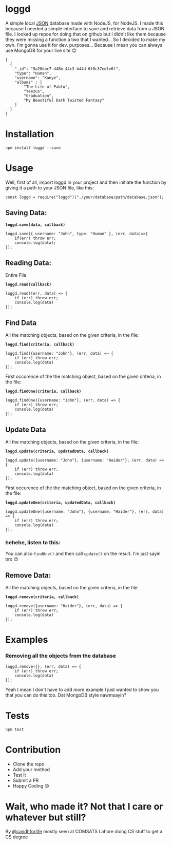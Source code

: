 # loggd

A simple local [JSON](http://www.json.org/) database made with NodeJS, for NodeJS. I made this because I needed a simple interface to save and retrieve data from a JSON file. I looked up repos for doing that on github but I didn't like them because they were missing a function a two that I wanted... So I decided to make my own. I'm gonna use it for dev. purposes... Because I mean you can always use MongoDB for your live site 😊


```
[
  {
    "_id": "5a20dbc7-d48b-44c3-b44d-6f0c37edfe6f",
    "type": "Human",
    "username": "Kanye",
    "albums" : [
        "The Life of Pablo",
        "Yeezus",
        "Graduation",
        "My Beautiful Dark Twisted Fantasy"
    ]
  }
]
```


# Installation 

`npm install loggd --save`

# Usage

Well, first of all, import loggd in your project and then initiate the function by giving it a path to your JSON file, like this:

`const loggd = require("loggd")("./your/database/path/database.json");`


## Saving Data:

**`loggd.save(data, callback)`**
```
loggd.save({ username: "John", type: "Human" }, (err, data)=>{
    if(err) throw err;
    console.log(data);
});
```

## Reading Data:
Entire File

**`loggd.read(callback)`**
```
loggd.read((err, data) => {
    if (err) throw err;
    console.log(data)
});
```


## Find Data
All the matching objects, based on the given criteria, in the file:

**`loggd.find(criteria, callback)`**
```
loggd.find({username: "John"}, (err, data) => {
    if (err) throw err;
    console.log(data)
});
```


First occurence of the the matching object, based on the given criteria, in the file:

**`loggd.findOne(criteria, callback)`**
```
loggd.findOne({username: "John"}, (err, data) => {
    if (err) throw err;
    console.log(data)
});
```


## Update Data 
All the matching objects, based on the given criteria, in the file:

**`loggd.update(criteria, updatedData, callback)`**
```
loggd.update({username: "John"}, {username: "Haider"}, (err, data) => {
    if (err) throw err;
    console.log(data)
});
```


First occurence of the the matching object, based on the given criteria, in the file:

**`loggd.updateOne(criteria, updatedData, callback)`**
```
loggd.updateOne({username: "John"}, {username: "Haider"}, (err, data) => {
    if (err) throw err;
    console.log(data)
});
```


### hehehe, listen to this:
You can also `findOne()` and then call `update()` on the result. I'm just sayin bro 😉

## Remove Data:
All the matching objects, based on the given criteria, in the file

**`loggd.remove(criteria, callback)`**
```
loggd.remove({username: "Haider"}, (err, data) => {
    if (err) throw err;
    console.log(data)
});
```


# Examples

### Removing all the objects from the database

```
loggd.remove({}, (err, data) => {
    if (err) throw err;
    console.log(data)
});
```

Yeah I mean I don't have to add more example I just wanted to show you that you can do this too. Dat MongoDB style nawmsayin?


# Tests

`npm test`

# Contribution
- Clone the repo
- Add your method
- Test it
- Submit a PR
- Happy Coding 😊

# Wait, who made it? Not that I care or whatever but still?
By [@candhforlife](http://twitter.com/candhforlife) mostly seen at COMSATS Lahore doing CS stuff to get a CS degree


